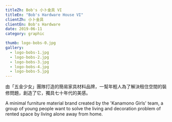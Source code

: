 ```yaml
---
titleZh: Bob's 小卜金具 VI
titleEn: "Bob's Hardware House VI"
clientZh: 小卜金具
clientEn: Bob's Hardware
date: 2019-06-11
category: graphic

thumb: logo-bobs-0.jpg
gallery:
  - logo-bobs-1.jpg
  - logo-bobs-2.jpg
  - logo-bobs-3.jpg
  - logo-bobs-4.jpg
  - logo-bobs-5.jpg
---
```


由「五金少女」團隊打造的簡易家具材料品牌，一幫年輕人為了解決租住空間的裝修問題，創造了它，獨具七十年代的美感。

<!-- lang -->

A minimal furniture material brand created by the 'Kanamono Girls' team, a group of young people want to solve the living and decoration problem of rented space by living alone away from home.
